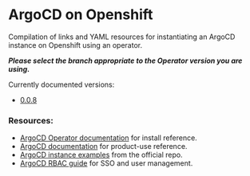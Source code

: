 # ArgoCD on Openshift
Compilation of links and YAML resources for instantiating an ArgoCD instance on Openshift using an operator.

***Please select the branch appropriate to the Operator version you are using.***

Currently documented versions:

- [0.0.8](https://github.com/josephdibartolo/ArgoCD-on-Openshift/tree/0.0.8)

### Resources:

- [ArgoCD Operator documentation](https://argocd-operator.readthedocs.io/en/latest/) for install reference.
- [ArgoCD documentation](https://argoproj.github.io/argo-cd/) for product-use reference.
- [ArgoCD instance examples](https://github.com/argoproj-labs/argocd-operator/tree/master/examples) from the official repo.
- [ArgoCD RBAC guide](https://github.com/argoproj/argo-cd/blob/master/docs/operator-manual/rbac.md) for SSO and user management.
